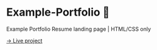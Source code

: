 # Example-Portfolio 📄

Example Portfolio Resume landing page | HTML/CSS only

[→ Live project](https://portfolio-resume-example.netlify.app/)
